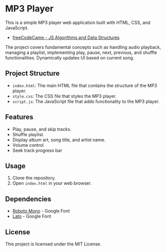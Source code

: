 # MP3 Player

This is a simple MP3 player web application built with HTML, CSS, and JavaScript.
- [freeCodeCamp - JS Algorithms and Data Structures](https://www.freecodecamp.org/learn/javascript-algorithms-and-data-structures-v8/#learn-basic-string-and-array-methods-by-building-a-music-player)

The project covers fundamental concepts such as handling audio playback, managing a playlist, implementing play, pause, next, previous, and shuffle functionalities. Dynamically updates UI based on current song.

## Project Structure


- `index.html`: The main HTML file that contains the structure of the MP3 player.
- `style.css`: The CSS file that styles the MP3 player.
- `script.js`: The JavaScript file that adds functionality to the MP3 player.

## Features

- Play, pause, and skip tracks.
- Shuffle playlist.
- Display album art, song title, and artist name.
- Volume control
- Seek track progress bar

## Usage

1. Clone the repository.
2. Open `index.html` in your web browser.

## Dependencies

- [Roboto Mono](https://fonts.googleapis.com/css2?family=Roboto+Mono&display=swap) - Google Font
- [Lato](https://fonts.googleapis.com/css2?family=Lato&family=Roboto+Mono&display=swap) - Google Font

## License

This project is licensed under the MIT License.